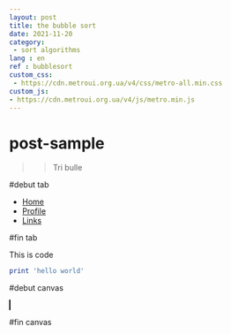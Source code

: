 ```yaml
---
layout: post
title: the bubble sort
date: 2021-11-20
category: 
 - sort algorithms 
lang : en
ref : bubblesort
custom_css:
 - https://cdn.metroui.org.ua/v4/css/metro-all.min.css
custom_js:
- https://cdn.metroui.org.ua/v4/js/metro.min.js
---
```

# post-sample
> >Tri bulle


#debut tab
<div>
<ul class="bottom" data-role="tabs" data-expand="true">
    <li><a href="#">Home</a></li>
    <li><a href="#">Profile</a></li>
    <li><a href="#">Links</a></li>
</ul>
 </div>
#fin tab

This is code
```ruby
print 'hello world'
```

#debut canvas

<canvas id="myCanvas" width="200" height="100" style="border:1px solid #000000;">
</canvas> 

#fin canvas

